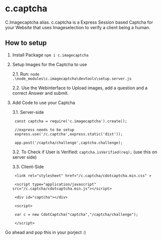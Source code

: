 # c.captcha

C.Imagecaptcha alias. c.captcha is a Express Session based Captcha for your Website that uses Imageselection to verify a client being a human.

## How to setup

1. Install Package <code>npm i c.imagecaptcha</code>

2. Setup Images for the Captcha to use

    2.1. Run: <code>node .\node_modules\c.imagecaptcha\devtools\setup.server.js</code>

    2.2. Use the Webinterface to Upload images, add a question and a correct Answer and submit.

3. Add Code to use your Captcha

    3.1. Server-side

        const captcha = require('c.imagecaptcha').create();

        //express needs to be setup
        express.use('/c.captcha',express.static('dist'));

        app.post('/captcha/challenge',captcha.challenge);

    3.2. To Check if User is Verified: <code>captcha.isVerified(req);</code> (use this on server side)

    3.3. Client-Side
    
    
        <link rel="stylesheet" href="/c.captcha/cdotcaptcha.min.css" >

        <script type="application/javascript" src="/c.captcha/cdotcaptcha.min.js"></script>

        <div id="captcha"></div>

        <script>

        var c = new CdotCaptcha("captcha","/captcha/challenge");

        </script>


Go ahead and pop this in your porject :)


	 
	 
	 


